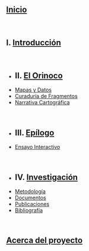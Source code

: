 ## [Inicio](index.html)
<br>

## I. [Introducción](intro.html)
<br>

- ##  II. [El Orinoco](orinoco.html)
- [Mapas y Datos](mapas-datos.html)
- [Curaduría de Fragmentos](fragmentos.html)
- [Narrativa Cartográfica](narrativa.html)
<br>

- ## III. [Epílogo](epilogo.html)
- [Ensayo Interactivo](#)
<br>

- ## IV. [Investigación](investigacion.html)
- [Metodología](#)
- [Documentos](#)
- [Publicaciones](#)
- [Bibliografía](#)

<br>

## [Acerca del proyecto](about.html)